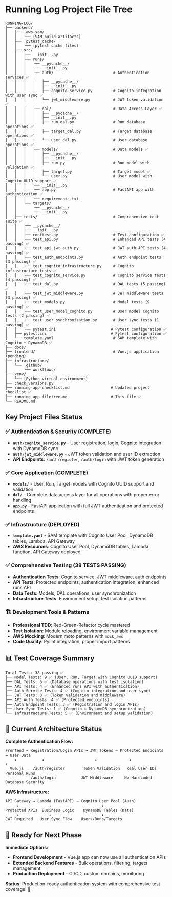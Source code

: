 # Running Log Project File Tree

```
RUNNING-LOG/
├── backend/
│   ├── .aws-sam/
│   │   └── [SAM build artifacts]
│   ├── .pytest_cache/
│   │   └── [pytest cache files]
│   ├── src/
│   │   ├── __init__.py
│   │   ├── runs/
│   │   │   ├── __pycache__/
│   │   │   ├── __init__.py
│   │   │   ├── auth/                          # Authentication services ✅
│   │   │   │   ├── __pycache__/
│   │   │   │   ├── __init__.py
│   │   │   │   ├── cognito_service.py         # Cognito integration with user sync ✅
│   │   │   │   └── jwt_middleware.py          # JWT token validation ✅
│   │   │   ├── dal/                           # Data Access Layer ✅
│   │   │   │   ├── __pycache__/
│   │   │   │   ├── __init__.py
│   │   │   │   ├── run_dal.py                 # Run database operations ✅
│   │   │   │   ├── target_dal.py              # Target database operations ✅
│   │   │   │   └── user_dal.py                # User database operations ✅
│   │   │   ├── models/                        # Data models ✅
│   │   │   │   ├── __pycache__/
│   │   │   │   ├── __init__.py
│   │   │   │   ├── run.py                     # Run model with validation ✅
│   │   │   │   ├── target.py                  # Target model ✅
│   │   │   │   └── user.py                    # User model with Cognito UUID support ✅
│   │   │   ├── __init__.py
│   │   │   ├── app.py                         # FastAPI app with authentication ✅
│   │   │   └── requirements.txt
│   │   └── targets/
│   │       ├── __pycache__/
│   │       └── __init__.py
│   ├── tests/                                 # Comprehensive test suite ✅
│   │   ├── __pycache__/
│   │   ├── __init__.py
│   │   ├── conftest.py                        # Test configuration ✅
│   │   ├── test_api.py                        # Enhanced API tests (4 passing) ✅
│   │   ├── test_api_jwt_auth.py               # JWT auth API tests (4 passing) ✅
│   │   ├── test_auth_endpoints.py             # Auth endpoint tests (3 passing) ✅
│   │   ├── test_cognito_infrastructure.py     # Cognito infrastructure tests ✅
│   │   ├── test_cognito_service.py            # Cognito service tests (4 passing) ✅
│   │   ├── test_dal.py                        # DAL tests (5 passing) ✅
│   │   ├── test_jwt_middleware.py             # JWT middleware tests (3 passing) ✅
│   │   ├── test_models.py                     # Model tests (9 passing) ✅
│   │   ├── test_user_model_cognito.py         # User model Cognito tests (2 passing) ✅
│   │   ├── test_user_synchronization.py       # User sync tests (1 passing) ✅
│   │   └── pytest.ini                        # Pytest configuration ✅
│   ├── pytest.ini                            # Pytest configuration ✅
│   └── template.yaml                          # SAM template with Cognito + DynamoDB ✅
├── docs/
├── frontend/                                  # Vue.js application (pending)
├── infrastructure/
│   └── .github/
│       └── workflows/
├── venv/
│   └── [Python virtual environment]
├── check_versions.py
├── running-app-checklist.md                  # Updated project checklist ✅
├── running-app-filetree.md                   # This file ✅
└── README.md
```

## Key Project Files Status

### ✅ **Authentication & Security (COMPLETE)**
- **`auth/cognito_service.py`** - User registration, login, Cognito integration with DynamoDB sync
- **`auth/jwt_middleware.py`** - JWT token validation and user ID extraction
- **API Endpoints**: `/auth/register`, `/auth/login` with JWT token generation

### ✅ **Core Application (COMPLETE)**
- **`models/`** - User, Run, Target models with Cognito UUID support and validation
- **`dal/`** - Complete data access layer for all operations with proper error handling
- **`app.py`** - FastAPI application with full JWT authentication and protected endpoints

### ✅ **Infrastructure (DEPLOYED)**
- **`template.yaml`** - SAM template with Cognito User Pool, DynamoDB tables, Lambda, API Gateway
- **AWS Resources**: Cognito User Pool, DynamoDB tables, Lambda function, API Gateway deployed

### ✅ **Comprehensive Testing (38 TESTS PASSING)**
- **Authentication Tests**: Cognito service, JWT middleware, auth endpoints
- **API Tests**: Protected endpoints, authentication integration, enhanced runs API
- **Data Tests**: Models, DAL operations, user synchronization
- **Infrastructure Tests**: Environment setup, test isolation patterns

### 🏗️ **Development Tools & Patterns**
- **Professional TDD**: Red-Green-Refactor cycle mastered
- **Test Isolation**: Module reloading, environment variable management
- **AWS Mocking**: Modern moto patterns with `mock_aws`
- **Code Quality**: Pylint integration, proper import patterns

## 📊 **Test Coverage Summary**
```
Total Tests: 38 passing ✅
├── Model Tests: 9 ✅ (User, Run, Target with Cognito UUID support)
├── DAL Tests: 5 ✅ (Database operations with test isolation)
├── API Tests: 4 ✅ (Enhanced runs API with authentication)
├── Auth Service Tests: 4 ✅ (Cognito integration and user sync)
├── JWT Tests: 3 ✅ (Token validation and middleware)
├── API Auth Tests: 4 ✅ (Protected endpoints)
├── Auth Endpoint Tests: 3 ✅ (Registration and login APIs)
├── User Sync Tests: 1 ✅ (Cognito ↔ DynamoDB synchronization)
└── Infrastructure Tests: 5 ✅ (Environment and setup validation)
```

## 🎯 **Current Architecture Status**

**Complete Authentication Flow:**
```
Frontend → Registration/Login APIs → JWT Tokens → Protected Endpoints → User Data
    ↓           ↓                      ↓              ↓                  ↓
  Vue.js    /auth/register        Token Validation   Real User IDs    Personal Runs
           /auth/login           JWT Middleware     No Hardcoded     Database Security
```

**AWS Infrastructure:**
```
API Gateway → Lambda (FastAPI) → Cognito User Pool (Auth)
     ↓             ↓                      ↓
Protected APIs  Business Logic    DynamoDB Tables (Data)
     ↓             ↓                      ↓
JWT Required   User Sync Flow    Users/Runs/Targets
```

## 🚀 **Ready for Next Phase**

**Immediate Options:**
- **Frontend Development** - Vue.js app can now use all authentication APIs
- **Extended Backend Features** - Bulk operations, filtering, targets management
- **Production Deployment** - CI/CD, custom domains, monitoring

**Status**: Production-ready authentication system with comprehensive test coverage! 🎉
